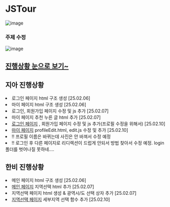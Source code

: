 # JSTour
![image](https://github.com/user-attachments/assets/eb9f5ccb-d0fc-470f-b5d4-54c5db3a09b9)
### 주제 수정
![image](https://github.com/user-attachments/assets/ced84a8e-75c8-4edb-acf8-d52315312725)


## <a href="https://ldr7xior.github.io/JSTour/" class="page">진행상황 눈으로 보기~</a>

## 지아 진행상황
<ur>
  <li>로그인 페이지 html 구조 생성 [25.02.06]</li>
  <li>마이 페이지 html 구조 생성 [25.02.06]</li>
  <li>로그인, 회원가입 페이지 수정 및 js 추가 [25.02.07]</li>
  <li>마이 페이지 추천 누른 글 html 추가 [25.02.07]</li>
  <li><a href="login" class="page">로그인 페이지</a> , 회원가입 페이지 수정 및 js 추가(프로필 수정을 위해서) [25.02.10]</li>
  <li><a href="myPage" class="page">마이 페이지</a> profileEdit.html, edit.js 수정 및 추가 [25.02.10]</li>
  <li>!! 프로필 이름은 바뀌는데 사진은 안 바껴서 수정 예정</li>
  <li>!! 로그인 후 다른 페이지로 리디렉션이 드럽게 안되서 방법 찾아서 수정 예정. login 폴더를 벗어나질 못하네....</li>
</ur>

## 한비 진행상황
<ur>
  <li>메인 페이지 html 구조 생성 [25.02.06]</li>
  <li><a href="mainpage.html" class="page">메인 페이지</a> 지역선택 html 추가 [25.02.07]</li>
  <li>지역선택 페이지 html 생성 & 광역시/도 선택 상자 추가 [25.02.07]</li>
  <li><a href="Local" class="page">지역선택 페이지</a> 세부지역 선택 함수 추가 [25.02.10]</li>
</ur>
